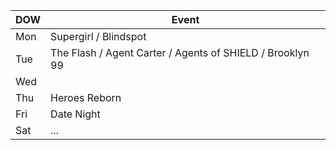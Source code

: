 
| DOW | Event |
|-----|-------|
| Mon | Supergirl / Blindspot |
| Tue | The Flash / Agent Carter / Agents of SHIELD / Brooklyn 99 | 
| Wed | |
| Thu | Heroes Reborn |
| Fri | Date Night |
| Sat | ... |
